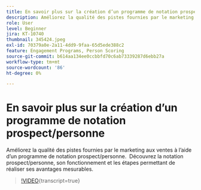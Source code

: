 ```yaml
---
title: En savoir plus sur la création d’un programme de notation prospect/personne
description: Améliorez la qualité des pistes fournies par le marketing aux ventes à l’aide d’un programme de notation prospect/personne.  Découvrez la notation prospect/personne, son fonctionnement et les étapes permettant de réaliser ses avantages mesurables.
role: User
level: Beginner
jira: KT-10740
thumbnail: 345424.jpeg
exl-id: 70379a0e-2a11-4dd9-9faa-65d5ede388c2
feature: Engagement Programs, Person Scoring
source-git-commit: b614aa134ee0ccbbfd70c6ab73339287d6ebb27a
workflow-type: tm+mt
source-wordcount: '86'
ht-degree: 0%

---
```


# En savoir plus sur la création d’un programme de notation prospect/personne

Améliorez la qualité des pistes fournies par le marketing aux ventes à l’aide d’un programme de notation prospect/personne.  Découvrez la notation prospect/personne, son fonctionnement et les étapes permettant de réaliser ses avantages mesurables.

>[!VIDEO](https://video.tv.adobe.com/v/345424/?quality=12&learn=on){transcript=true}
